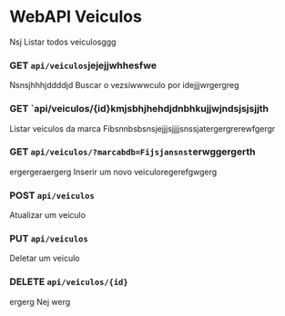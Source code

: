 # WebAPI Veiculos
 Nsj
Listar todos veiculosggg
### GET `api/veiculos`jejejjwhhesfwe
Nsnsjhhhjddddjd
Buscar o vezsiwwwculo por idejjjwrgergreg
### GET `api/veiculos/{id}kmjsbhjhehdjdnbhkujjwjndsjsjsjjth
Listar veiculos da marca Fibsnnbsbsnsjejjjsjjjjsnssjatergergrerewfgergr
### GET `api/veiculos/?marcabdb=Fijsjansnst`erwggergerth
ergergeraergerg
Inserir um novo veiculoregerefgwgerg
### POST `api/veiculos`

Atualizar um veiculo
### PUT `api/veiculos`

Deletar um veiculo
### DELETE `api/veiculos/{id}`
ergerg
Nej
werg
